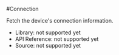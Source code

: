 #Connection

Fetch the device's connection information.

* Library: not supported yet
* API Reference: not supported yet
* Source: not supported yet
